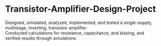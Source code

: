 # Transistor-Amplifier-Design-Project
Designed, simulated, analyzed, implemented, and tested a single-supply, multistage, inverting, transistor amplifier. <br>
Conducted calculations for resistance, capacitance, and biasing, and verified results through simulations.
